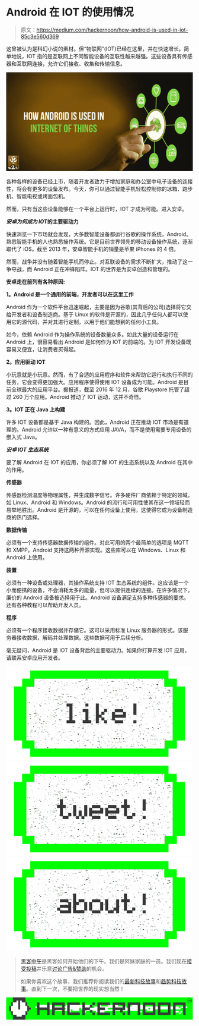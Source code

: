 # Android 在 IOT 的使用情况

> 原文：<https://medium.com/hackernoon/how-android-is-used-in-iot-85c3e560d369>

这曾被认为是科幻小说的素材。但“物联网”(IOT)已经在这里，并在快速增长。简单地说，IOT 指的是互联网上不同智能设备的互联性越来越强。这些设备具有传感器和互联网连接，允许它们接收、收集和传输信息。

![](img/4a6722bcb746dbe4304ad9ab761c04ba.png)

各种各样的设备已经上市，随着开发者致力于增加家庭和办公室中电子设备的连接性，将会有更多的设备发布。今天，你可以通过智能手机轻松控制你的冰箱、跑步机、智能电视或烤面包机。

然而，只有当这些设备能够在一个平台上运行时，IOT 才成为可能。进入安卓。

***安卓为何成为 IOT*的主要驱动力**

快速浏览一下市场就会发现，大多数智能设备都运行谷歌的操作系统，Android。熟悉智能手机的人也熟悉操作系统。它是目前世界领先的移动设备操作系统，逐渐取代了 iOS。截至 2013 年，安卓智能手机的销量是苹果 iPhones 的 4 倍。

然而，战争并没有随着智能手机而停止。对互联设备的需求不断扩大，推动了这一争夺战，而 Android 正在冲锋陷阵。IOT 的世界是为安卓创造和管理的。

**安卓走在前列有各种原因:**

**1。Android 是一个通用的前端，开发者可以在这里工作**

Android 作为一个软件平台迅速崛起，主要是因为谷歌(其背后的公司)选择将它交给开发者和设备制造商。基于 Linux 的软件是开源的，因此几乎任何人都可以使用它的源代码，并对其进行定制，以用于他们能想到的任何小工具。

如今，依赖 Android 作为操作系统的设备数量众多。如此大量的设备运行在 Android 上，很容易看出 Android 是如何作为 IOT 的前端的。为 IOT 开发设备既容易又便宜，让消费者买得起。

**2。应用驱动 IOT**

小玩意就是小玩意。然而，有了合适的应用程序和软件来帮助它运行和执行不同的任务，它会变得更加强大。应用程序使得使用 IOT 设备成为可能。Android 是目前全球最大的应用平台。据报道，截至 2016 年 12 月，谷歌 Playstore 托管了超过 260 万个应用。Android 推动了 IOT 运动，这并不奇怪。

**3。IOT 正在 Java 上构建**

许多 IOT 设备都是基于 Java 构建的。因此，Android 正在推动 IOT 市场是有道理的。Android 允许以一种有意义的方式应用 JAVA，而不是使用需要专用设备的嵌入式 Java。

***安卓 IOT 生态系统***

要了解 Android 在 IOT 的应用，你必须了解 IOT 的生态系统以及 Android 在其中的作用。

**传感器**

传感器检测温度等物理属性，并生成数字信号。许多硬件厂商依赖于特定的领域，如 Linux、Android 和 Windows。Android 的流行和可用性使其在这一领域轻而易举地胜出。Android 是开源的，可以在任何设备上使用，这使得它成为设备制造商的热门选择。

**数据传输**

必须有一个支持传感器数据传输的组件。对此可用的两个最简单的选项是 MQTT 和 XMPP。Android 支持这两种开源实现。这些库可以在 Windows、Linux 和 Android 上使用。

**装置**

必须有一种设备或处理器，其操作系统支持 IOT 生态系统的组件。这应该是一个小而便携的设备，不会消耗太多的能量，但可以提供连续的连接。在许多情况下，廉价的 Android 设备被选择用于此。Android 设备满足支持多种传感器的要求。还有各种教程可以帮助开发人员。

**程序**

必须有一个程序接收数据并存储它。这可以采用标准 Linux 服务器的形式。该服务器接收数据，解码并处理数据。这些数据可用于后续分析。

毫无疑问，Android 是 IOT 设备背后的主要驱动力。如果你打算开发 IOT 应用，请联系安卓应用开发者。

[![](img/50ef4044ecd4e250b5d50f368b775d38.png)](http://bit.ly/HackernoonFB)[![](img/979d9a46439d5aebbdcdca574e21dc81.png)](https://goo.gl/k7XYbx)[![](img/2930ba6bd2c12218fdbbf7e02c8746ff.png)](https://goo.gl/4ofytp)

> [黑客中午](http://bit.ly/Hackernoon)是黑客如何开始他们的下午。我们是阿妹家庭的一员。我们现在[接受投稿](http://bit.ly/hackernoonsubmission)并乐意[讨论广告&赞助](mailto:partners@amipublications.com)的机会。
> 
> 如果你喜欢这个故事，我们推荐你阅读我们的[最新科技故事](http://bit.ly/hackernoonlatestt)和[趋势科技故事](https://hackernoon.com/trending)。直到下一次，不要把世界的现实想当然！

![](img/be0ca55ba73a573dce11effb2ee80d56.png)